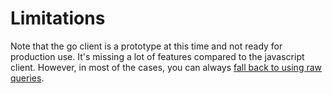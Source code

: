 # Limitations

Note that the go client is a prototype at this time and not ready for production use. It's missing a lot of features compared to the javascript client. However, in most of the cases, you can always [fall back to using raw queries](11-raw.md).
